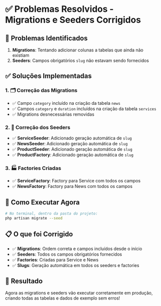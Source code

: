 # ✅ Problemas Resolvidos - Migrations e Seeders Corrigidos

## 🔧 Problemas Identificados
1. **Migrations**: Tentando adicionar colunas a tabelas que ainda não existiam
2. **Seeders**: Campos obrigatórios `slug` não estavam sendo fornecidos

## ✅ Soluções Implementadas

### 1. 🗂️ Correção das Migrations
- ✅ Campo `category` incluído na criação da tabela `news`
- ✅ Campos `category` e `duration` incluídos na criação da tabela `services`
- ✅ Migrations desnecessárias removidas

### 2. 🔧 Correção dos Seeders
- ✅ **ServiceSeeder**: Adicionado geração automática de `slug`
- ✅ **NewsSeeder**: Adicionado geração automática de `slug`
- ✅ **ProductSeeder**: Adicionado geração automática de `slug`
- ✅ **ProductFactory**: Adicionado geração automática de `slug`

### 3. 🏭 Factories Criadas
- ✅ **ServiceFactory**: Factory para Service com todos os campos
- ✅ **NewsFactory**: Factory para News com todos os campos

## 🚀 Como Executar Agora
```bash
# No terminal, dentro da pasta do projeto:
php artisan migrate --seed
```

## 📋 O que foi Corrigido
- ✅ **Migrations**: Ordem correta e campos incluídos desde o início
- ✅ **Seeders**: Todos os campos obrigatórios fornecidos
- ✅ **Factories**: Criadas para Service e News
- ✅ **Slugs**: Geração automática em todos os seeders e factories

## 🎯 Resultado
Agora as migrations e seeders vão executar corretamente em produção, criando todas as tabelas e dados de exemplo sem erros!
